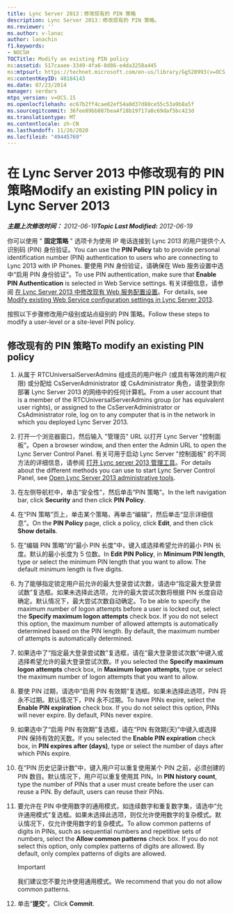 ```yaml
---
title: Lync Server 2013：修改现有的 PIN 策略
description: Lync Server 2013：修改现有的 PIN 策略。
ms.reviewer: ''
ms.author: v-lanac
author: lanachin
f1.keywords:
- NOCSH
TOCTitle: Modify an existing PIN policy
ms:assetid: 517caaee-3349-4fa6-8d86-e4da3258a445
ms:mtpsurl: https://technet.microsoft.com/en-us/library/Gg520993(v=OCS.15)
ms:contentKeyID: 48184143
ms.date: 07/23/2014
manager: serdars
mtps_version: v=OCS.15
ms.openlocfilehash: ec67b2ff4cae02ef54a0d37d80ce55c53a9b8a5f
ms.sourcegitcommit: 36fee89bb887bea4f18b19f17a8c69daf5bc423d
ms.translationtype: MT
ms.contentlocale: zh-CN
ms.lasthandoff: 11/26/2020
ms.locfileid: "49445769"
---
```

# <a name="modify-an-existing-pin-policy-in-lync-server-2013"></a><span data-ttu-id="62439-103">在 Lync Server 2013 中修改现有的 PIN 策略</span><span class="sxs-lookup"><span data-stu-id="62439-103">Modify an existing PIN policy in Lync Server 2013</span></span>

<div data-xmlns="http://www.w3.org/1999/xhtml">

<div class="topic" data-xmlns="http://www.w3.org/1999/xhtml" data-msxsl="urn:schemas-microsoft-com:xslt" data-cs="https://msdn.microsoft.com/">

<div data-asp="https://msdn2.microsoft.com/asp">



</div>

<div id="mainSection">

<div id="mainBody"><span data-ttu-id="62439-104">

<span> </span></span><span class="sxs-lookup"><span data-stu-id="62439-104">

<span> </span></span></span>

<span data-ttu-id="62439-105">_**主题上次修改时间：** 2012-06-19_</span><span class="sxs-lookup"><span data-stu-id="62439-105">_**Topic Last Modified:** 2012-06-19_</span></span>

<span data-ttu-id="62439-106">你可以使用 " **固定策略** " 选项卡为使用 IP 电话连接到 Lync 2013 的用户提供个人识别码 (PIN) 身份验证。</span><span class="sxs-lookup"><span data-stu-id="62439-106">You can use the **PIN Policy** tab to provide personal identification number (PIN) authentication to users who are connecting to Lync 2013 with IP Phones.</span></span> <span data-ttu-id="62439-107">要使用 PIN 身份验证，请确保在 Web 服务设置中选中“启用 PIN 身份验证”。</span><span class="sxs-lookup"><span data-stu-id="62439-107">To use PIN authentication, make sure that **Enable PIN Authentication** is selected in Web Service settings.</span></span> <span data-ttu-id="62439-108">有关详细信息，请参阅 [在 Lync Server 2013 中修改现有 Web 服务配置设置](lync-server-2013-modify-existing-web-service-configuration-settings.md)。</span><span class="sxs-lookup"><span data-stu-id="62439-108">For details, see [Modify existing Web Service configuration settings in Lync Server 2013](lync-server-2013-modify-existing-web-service-configuration-settings.md).</span></span>

<span data-ttu-id="62439-109">按照以下步骤修改用户级别或站点级别的 PIN 策略。</span><span class="sxs-lookup"><span data-stu-id="62439-109">Follow these steps to modify a user-level or a site-level PIN policy.</span></span>

<div>

## <a name="to-modify-an-existing-pin-policy"></a><span data-ttu-id="62439-110">修改现有的 PIN 策略</span><span class="sxs-lookup"><span data-stu-id="62439-110">To modify an existing PIN policy</span></span>

1.  <span data-ttu-id="62439-111">从属于 RTCUniversalServerAdmins 组成员的用户帐户 (或具有等效的用户权限) 或分配给 CsServerAdministrator 或 CsAdministrator 角色，请登录到你部署 Lync Server 2013 的网络中的任何计算机。</span><span class="sxs-lookup"><span data-stu-id="62439-111">From a user account that is a member of the RTCUniversalServerAdmins group (or has equivalent user rights), or assigned to the CsServerAdministrator or CsAdministrator role, log on to any computer that is in the network in which you deployed Lync Server 2013.</span></span>

2.  <span data-ttu-id="62439-112">打开一个浏览器窗口，然后输入 "管理员" URL 以打开 Lync Server "控制面板"。</span><span class="sxs-lookup"><span data-stu-id="62439-112">Open a browser window, and then enter the Admin URL to open the Lync Server Control Panel.</span></span> <span data-ttu-id="62439-113">有关可用于启动 Lync Server "控制面板" 的不同方法的详细信息，请参阅 [打开 Lync server 2013 管理工具](lync-server-2013-open-lync-server-administrative-tools.md)。</span><span class="sxs-lookup"><span data-stu-id="62439-113">For details about the different methods you can use to start Lync Server Control Panel, see [Open Lync Server 2013 administrative tools](lync-server-2013-open-lync-server-administrative-tools.md).</span></span>

3.  <span data-ttu-id="62439-114">在左侧导航栏中，单击“安全性”，然后单击“PIN 策略”。</span><span class="sxs-lookup"><span data-stu-id="62439-114">In the left navigation bar, click **Security** and then click **PIN Policy**.</span></span>

4.  <span data-ttu-id="62439-115">在“PIN 策略”页上，单击某个策略，再单击“编辑”，然后单击“显示详细信息”。</span><span class="sxs-lookup"><span data-stu-id="62439-115">On the **PIN Policy** page, click a policy, click **Edit**, and then click **Show details**.</span></span>

5.  <span data-ttu-id="62439-p103">在“编辑 PIN 策略”的“最小 PIN 长度”中，键入或选择希望允许的最小 PIN 长度。默认的最小长度为 5 位数。</span><span class="sxs-lookup"><span data-stu-id="62439-p103">In **Edit PIN Policy**, in **Minimum PIN length**, type or select the minimum PIN length that you want to allow. The default minimum length is five digits.</span></span>

6.  <span data-ttu-id="62439-p104">为了能够指定锁定用户前允许的最大登录尝试次数，请选中“指定最大登录尝试数”复选框。如果未选择此选项，允许的最大尝试次数将根据 PIN 长度自动确定。默认情况下，最大尝试次数自动确定。</span><span class="sxs-lookup"><span data-stu-id="62439-p104">To be able to specify the maximum number of logon attempts before a user is locked out, select the **Specify maximum logon attempts** check box. If you do not select this option, the maximum number of allowed attempts is automatically determined based on the PIN length. By default, the maximum number of attempts is automatically determined.</span></span>

7.  <span data-ttu-id="62439-121">如果选中了“指定最大登录尝试数”复选框，请在“最大登录尝试次数”中键入或选择希望允许的最大登录尝试次数。</span><span class="sxs-lookup"><span data-stu-id="62439-121">If you selected the **Specify maximum logon attempts** check box, in **Maximum logon attempts**, type or select the maximum number of logon attempts that you want to allow.</span></span>

8.  <span data-ttu-id="62439-p105">要使 PIN 过期，请选中“启用 PIN 有效期”复选框。如果未选择此选项，PIN 将永不过期。默认情况下，PIN 永不过期。</span><span class="sxs-lookup"><span data-stu-id="62439-p105">To have PINs expire, select the **Enable PIN expiration** check box. If you do not select this option, PINs will never expire. By default, PINs never expire.</span></span>

9.  <span data-ttu-id="62439-125">如果选中了“启用 PIN 有效期”复选框，请在“PIN 有效期(天)”中键入或选择 PIN 保持有效的天数。</span><span class="sxs-lookup"><span data-stu-id="62439-125">If you selected the **Enable PIN expiration** check box, in **PIN expires after (days)**, type or select the number of days after which PINs expire.</span></span>

10. <span data-ttu-id="62439-p106">在“PIN 历史记录计数”中，键入用户可以重复使用某个 PIN 之前，必须创建的 PIN 数目。默认情况下，用户可以重复使用其 PIN。</span><span class="sxs-lookup"><span data-stu-id="62439-p106">In **PIN history count**, type the number of PINs that a user must create before the user can reuse a PIN. By default, users can reuse their PINs.</span></span>

11. <span data-ttu-id="62439-p107">要允许在 PIN 中使用数字的通用模式，如连续数字和重复数字集，请选中“允许通用模式”复选框。如果未选择此选项，则仅允许使用数字的复杂模式。默认情况下，仅允许使用数字的复杂模式。</span><span class="sxs-lookup"><span data-stu-id="62439-p107">To allow common patterns of digits in PINs, such as sequential numbers and repetitive sets of numbers, select the **Allow common patterns** check box. If you do not select this option, only complex patterns of digits are allowed. By default, only complex patterns of digits are allowed.</span></span>
    
    <div>
    

    > [!IMPORTANT]  
    > <span data-ttu-id="62439-131">我们建议您不要允许使用通用模式。</span><span class="sxs-lookup"><span data-stu-id="62439-131">We recommend that you do not allow common patterns.</span></span>

    
    </div>

12. <span data-ttu-id="62439-132">单击“**提交**”。</span><span class="sxs-lookup"><span data-stu-id="62439-132">Click **Commit**.</span></span>

<span data-ttu-id="62439-133"></div>

</div>

<span> </span>

</div>

</div>

</span><span class="sxs-lookup"><span data-stu-id="62439-133"></div>

</div>

<span> </span>

</div>

</div>

</span></span></div>

